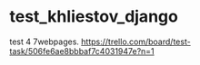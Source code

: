 test_khliestov_django
=====================

test 4 7webpages. https://trello.com/board/test-task/506fe6ae8bbbaf7c4031947e?n=1